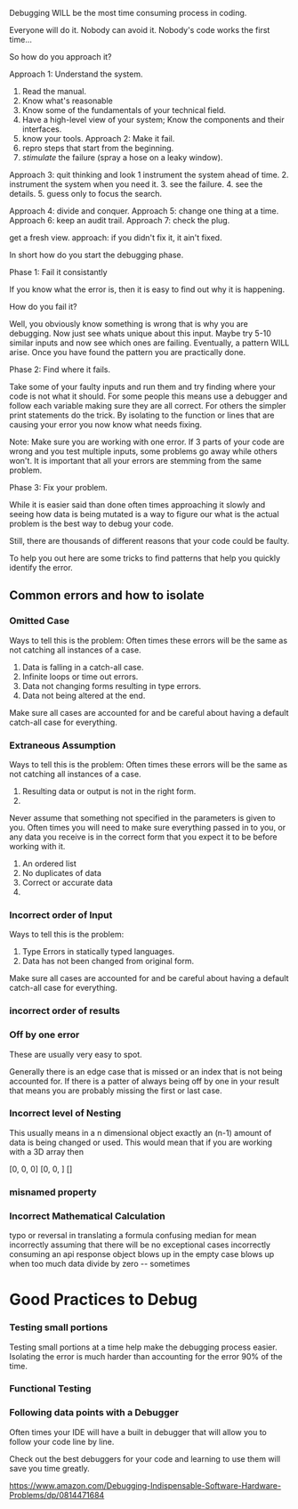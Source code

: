 Debugging WILL be the most time consuming process in coding. 

Everyone will do it. Nobody can avoid it. Nobody's code works the first time...

So how do you approach it?

Approach 1: Understand the system.
1. Read the manual.
2. Know what's reasonable 
3. Know some of the fundamentals of your technical field.
4. Have a high-level view of your system; Know the components and their interfaces.
5. know your tools.
Approach 2: Make it fail.
1. repro steps that start from the beginning.
2. *stimulate* the failure (spray a hose on a leaky window).

Approach 3: quit thinking and look
1 instrument the system ahead of time.
2. instrument the system when you need it.
3. see the failure.
4. see the details.
5. guess only to focus the search.

Approach 4: divide and conquer.
Approach 5: change one thing at a time.
Approach 6: keep an audit trail.
Approach 7: check the plug.

get a fresh view.
approach: if you didn't fix it, it ain't fixed.


In short how do you start the debugging phase. 

Phase 1: Fail it consistantly

If you know what the error is, then it is easy to find out why it is happening. 

How do you fail it?

Well, you obviously know something is wrong that is why you are debugging. Now just see whats unique about this input. 
Maybe try 5-10 similar inputs and now see which ones are failing. Eventually, a pattern WILL arise. Once you have found the pattern you are practically done. 

Phase 2: Find where it fails.

Take some of your faulty inputs and run them and try finding where your code is not what it should. For some people
this means use a debugger and follow each variable making sure they are all correct. For others the simpler print statements do the trick. By isolating to the function or lines that are causing your error you now know what needs fixing. 

Note: Make sure you are working with one error. If 3 parts of your code are wrong and you test multiple inputs, some problems go away while others won't. It is important that all your errors are stemming from the same problem. 

Phase 3: Fix your problem.

While it is easier said than done often times approaching it slowly and seeing how data is being mutated is a way 
to figure our what is the actual problem is the best way to debug your code. 

Still, there are thousands of different reasons that your code could be faulty. 

To help you out here are some tricks to find patterns that help you quickly identify the error. 


## Common errors and how to isolate

### Omitted Case

Ways to tell this is the problem:
Often times these errors will be the same as not catching all instances of a case.

1. Data is falling in a catch-all case.
2. Infinite loops or time out errors.
3. Data not changing forms resulting in type errors.
4. Data not being altered at the end.

Make sure all cases are accounted for and be careful about having a default catch-all
case for everything.

### Extraneous Assumption

Ways to tell this is the problem:
Often times these errors will be the same as not catching all instances of a case.

1. Resulting data or output is not in the right form.  
2. 

Never assume that something not specified in the parameters is given to you. Often
times you will need to make sure everything passed in to you, or any data you receive is
in the correct form that you expect it to be before working with it.

1. An ordered list
2. No duplicates of data
3. Correct or accurate data
4. 

### Incorrect order of Input 

Ways to tell this is the problem:

1. Type Errors in statically typed languages. 
2. Data has not been changed from original form.

Make sure all cases are accounted for and be careful about having a default catch-all
case for everything.

### incorrect order of results
### Off by one error 
These are usually very easy to spot.

Generally there is an edge case that is missed or an index that is not being accounted for.
If there is a patter of always being off by one in your result that means you are probably missing the first
or last case. 

### Incorrect level of Nesting 

This usually means in a n dimensional object exactly an (n-1) amount of data is being changed or 
used. This would mean that if you are working with a 3D array then 

[0, 0, 0]
[0, 0, ]
[]
### misnamed property 
### Incorrect Mathematical Calculation

typo or reversal in translating a formula
confusing median for mean
incorrectly assuming that there will be no exceptional cases
incorrectly consuming an api response object
blows up in the empty case 
blows up when too much data 
divide by zero -- sometimes

# Good Practices to Debug

### Testing small portions

Testing small portions at a time help make the debugging process easier. Isolating the 
error is much harder than accounting for the error 90% of the time.

### Functional Testing 
### Following data points with a Debugger

Often times your IDE will have a built in debugger that will allow you to follow your
code line by line. 

Check out the best debuggers for your code and learning to use them will save you time greatly. 
<!-- Link to debuggers for VScode, IntelliJ, Sublime, etc.  -->


https://www.amazon.com/Debugging-Indispensable-Software-Hardware-Problems/dp/0814471684